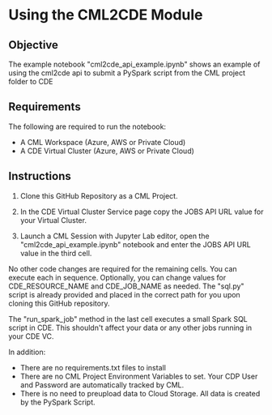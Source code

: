 # Using the CML2CDE Module

## Objective

The example notebook "cml2cde_api_example.ipynb" shows an example of using the cml2cde api to submit a PySpark script from the CML project folder to CDE

## Requirements

The following are required to run the notebook:
* A CML Workspace (Azure, AWS or Private Cloud)
* A CDE Virtual Cluster (Azure, AWS or Private Cloud)

## Instructions

1. Clone this GitHub Repository as a CML Project.

2. In the CDE Virtual Cluster Service page copy the JOBS API URL value for your Virtual Cluster.

3. Launch a CML Session with Jupyter Lab editor, open the "cml2cde_api_example.ipynb" notebook and enter the JOBS API URL value in the third cell.

No other code changes are required for the remaining cells. You can execute each in sequence.
Optionally, you can change values for CDE_RESOURCE_NAME and CDE_JOB_NAME as needed.
The "sql.py" script is already provided and placed in the correct path for you upon cloning this GitHub repository.

The "run_spark_job" method in the last cell executes a small Spark SQL script in CDE.
This shouldn't affect your data or any other jobs running in your CDE VC.

In addition:
* There are no requirements.txt files to install
* There are no CML Project Environment Variables to set. Your CDP User and Password are automatically tracked by CML.
* There is no need to preupload data to Cloud Storage. All data is created by the PySpark Script.
